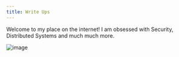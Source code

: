 ```yaml
---
title: Write Ups
---
```



Welcome to my place on the internet! I am obsessed with Security, Distributed Systems and much much more. 

![image](https://github.com/KickedDroid/kickeddroid.github.io/assets/24928676/141a3250-c195-44d0-a56f-f149c091ce30)


